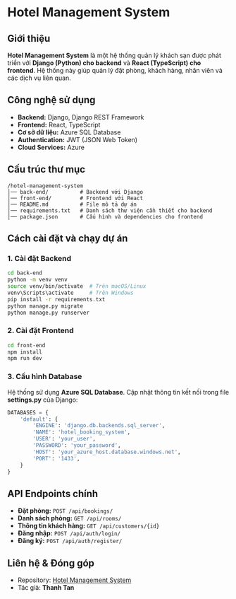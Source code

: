 # Hotel Management System

## Giới thiệu
**Hotel Management System** là một hệ thống quản lý khách sạn được phát triển với **Django (Python) cho backend** và **React (TypeScript) cho frontend**. Hệ thống này giúp quản lý đặt phòng, khách hàng, nhân viên và các dịch vụ liên quan.

## Công nghệ sử dụng
- **Backend:** Django, Django REST Framework
- **Frontend:** React, TypeScript
- **Cơ sở dữ liệu:** Azure SQL Database
- **Authentication:** JWT (JSON Web Token)
- **Cloud Services:** Azure

## Cấu trúc thư mục
```
/hotel-management-system
│── back-end/          # Backend với Django
│── front-end/         # Frontend với React
│── README.md          # File mô tả dự án
│── requirements.txt   # Danh sách thư viện cần thiết cho backend
│── package.json       # Cấu hình và dependencies cho frontend
```

## Cách cài đặt và chạy dự án
### 1. Cài đặt Backend
```sh
cd back-end
python -m venv venv
source venv/bin/activate  # Trên macOS/Linux
venv\Scripts\activate     # Trên Windows
pip install -r requirements.txt
python manage.py migrate
python manage.py runserver
```

### 2. Cài đặt Frontend
```sh
cd front-end
npm install
npm run dev
```

### 3. Cấu hình Database
Hệ thống sử dụng **Azure SQL Database**. Cập nhật thông tin kết nối trong file **settings.py** của Django:
```python
DATABASES = {
    'default': {
        'ENGINE': 'django.db.backends.sql_server',
        'NAME': 'hotel_booking_system',
        'USER': 'your_user',
        'PASSWORD': 'your_password',
        'HOST': 'your_azure_host.database.windows.net',
        'PORT': '1433',
    }
}
```

## API Endpoints chính
- **Đặt phòng:** `POST /api/bookings/`
- **Danh sách phòng:** `GET /api/rooms/`
- **Thông tin khách hàng:** `GET /api/customers/{id}`
- **Đăng nhập:** `POST /api/auth/login/`
- **Đăng ký:** `POST /api/auth/register/`

## Liên hệ & Đóng góp
- Repository: [Hotel Management System](https://github.com/thanhtan2210/hotel-management-system.git)
- Tác giả: **Thanh Tan**
